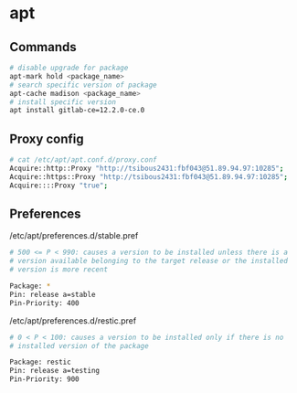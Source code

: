 # apt

## Commands

```bash
# disable upgrade for package
apt-mark hold <package_name>
# search specific version of package
apt-cache madison <package_name>
# install specific version
apt install gitlab-ce=12.2.0-ce.0
```

## Proxy config
```bash
# cat /etc/apt/apt.conf.d/proxy.conf
Acquire::http::Proxy "http://tsibous2431:fbf043@51.89.94.97:10285";
Acquire::https::Proxy "http://tsibous2431:fbf043@51.89.94.97:10285";
Acquire::::Proxy "true";
```

## Preferences

/etc/apt/preferences.d/stable.pref
```bash
# 500 <= P < 990: causes a version to be installed unless there is a
# version available belonging to the target release or the installed
# version is more recent

Package: *
Pin: release a=stable
Pin-Priority: 400
```

/etc/apt/preferences.d/restic.pref
```bash
# 0 < P < 100: causes a version to be installed only if there is no
# installed version of the package

Package: restic
Pin: release a=testing
Pin-Priority: 900
```
